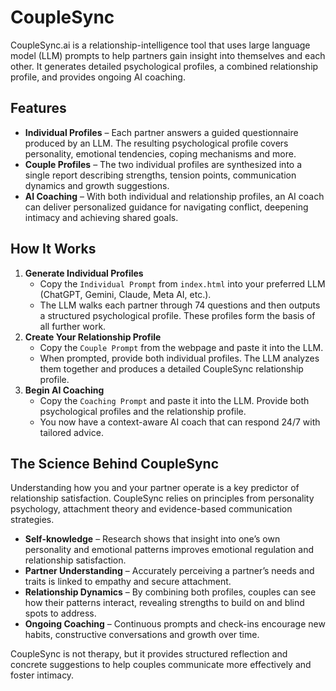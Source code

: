 # CoupleSync

CoupleSync.ai is a relationship-intelligence tool that uses large language model (LLM) prompts to help partners gain insight into themselves and each other. It generates detailed psychological profiles, a combined relationship profile, and provides ongoing AI coaching.

## Features

- **Individual Profiles** – Each partner answers a guided questionnaire produced by an LLM. The resulting psychological profile covers personality, emotional tendencies, coping mechanisms and more.
- **Couple Profiles** – The two individual profiles are synthesized into a single report describing strengths, tension points, communication dynamics and growth suggestions.
- **AI Coaching** – With both individual and relationship profiles, an AI coach can deliver personalized guidance for navigating conflict, deepening intimacy and achieving shared goals.

## How It Works

1. **Generate Individual Profiles**
   - Copy the `Individual Prompt` from `index.html` into your preferred LLM (ChatGPT, Gemini, Claude, Meta AI, etc.).
   - The LLM walks each partner through 74 questions and then outputs a structured psychological profile. These profiles form the basis of all further work.
2. **Create Your Relationship Profile**
   - Copy the `Couple Prompt` from the webpage and paste it into the LLM.
   - When prompted, provide both individual profiles. The LLM analyzes them together and produces a detailed CoupleSync relationship profile.
3. **Begin AI Coaching**
   - Copy the `Coaching Prompt` and paste it into the LLM. Provide both psychological profiles and the relationship profile.
   - You now have a context-aware AI coach that can respond 24/7 with tailored advice.

## The Science Behind CoupleSync

Understanding how you and your partner operate is a key predictor of relationship satisfaction. CoupleSync relies on principles from personality psychology, attachment theory and evidence-based communication strategies.

- **Self-knowledge** – Research shows that insight into one’s own personality and emotional patterns improves emotional regulation and relationship satisfaction.
- **Partner Understanding** – Accurately perceiving a partner’s needs and traits is linked to empathy and secure attachment.
- **Relationship Dynamics** – By combining both profiles, couples can see how their patterns interact, revealing strengths to build on and blind spots to address.
- **Ongoing Coaching** – Continuous prompts and check-ins encourage new habits, constructive conversations and growth over time.

CoupleSync is not therapy, but it provides structured reflection and concrete suggestions to help couples communicate more effectively and foster intimacy.

